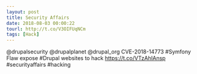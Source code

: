 ```yaml
---
layout: post
title: Security Affairs
date: 2018-08-03 00:00:22
tourl: http://t.co/V3OIFUqNCm
tags: [Hack]
---
```

@drupalsecurity @drupalplanet @drupal_org 
CVE-2018-14773 #Symfony Flaw expose #Drupal websites to hack
https://t.co/VTzAhIAnsp
#securityaffairs #hacking